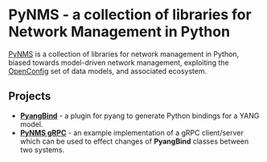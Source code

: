 # PyNMS - a collection of libraries for Network Management in Python

[PyNMS](http://pynms.io) is a collection of libraries for network management in Python, biased towards model-driven network management, exploiting the [OpenConfig](http://openconfig.net) set of data models, and associated ecosystem.

## Projects

 * [**PyangBind**](https://github.com/robshakir/pyangbind) - a plugin for pyang to generate Python bindings for a YANG model.
 * [**PyNMS gRPC**](https://github.com/robshakir/pynms/tree/master/grpc) - an example implementation of a gRPC client/server which can be used to effect changes of **PyangBind** classes between two systems.